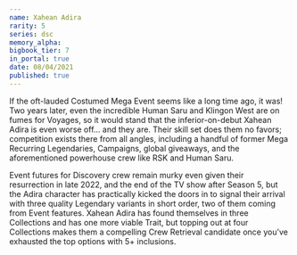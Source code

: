 ```yaml
---
name: Xahean Adira
rarity: 5
series: dsc
memory_alpha:
bigbook_tier: 7
in_portal: true
date: 08/04/2021
published: true
---
```


If the oft-lauded Costumed Mega Event seems like a long time ago, it was!  Two years later, even the incredible Human Saru and Klingon West are on fumes for Voyages, so it would stand that the inferior-on-debut Xahean Adira is even worse off… and they are.  Their skill set does them no favors; competition exists there from all angles, including a handful of former Mega Recurring Legendaries, Campaigns, global giveaways, and the aforementioned powerhouse crew like RSK and Human Saru. 

Event futures for Discovery crew remain murky even given their resurrection in late 2022, and the end of the TV show after Season 5, but the Adira character has practically kicked the doors in to signal their arrival with three quality Legendary variants in short order, two of them coming from Event features.  Xahean Adira has found themselves in three Collections and has one more viable Trait, but topping out at four Collections makes them a compelling Crew Retrieval candidate once you’ve exhausted the top options with 5+ inclusions.
